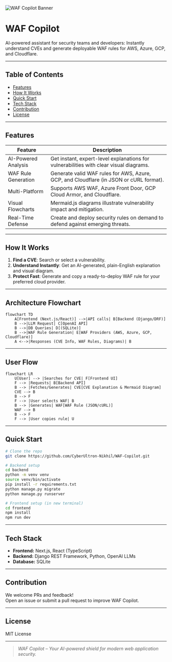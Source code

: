 ![WAF Copilot Banner](https://raw.githubusercontent.com/CyberUltron-Nikhil/WAF-Copilot/main/assets/banner.png)

# WAF Copilot

AI-powered assistant for security teams and developers: Instantly understand CVEs and generate deployable WAF rules for AWS, Azure, GCP, and Cloudflare.

---

## Table of Contents

- [Features](#features)
- [How It Works](#how-it-works)
- [Quick Start](#quick-start)
- [Tech Stack](#tech-stack)
- [Contribution](#contribution)
- [License](#license)

---

## Features

| Feature                | Description                                                                                       |
|------------------------|---------------------------------------------------------------------------------------------------|
| AI-Powered Analysis | Get instant, expert-level explanations for vulnerabilities with clear visual diagrams.            |
| WAF Rule Generation | Generate valid WAF rules for AWS, Azure, GCP, and Cloudflare (in JSON or cURL format).            |
| Multi-Platform      | Supports AWS WAF, Azure Front Door, GCP Cloud Armor, and Cloudflare.                              |
| Visual Flowcharts   | Mermaid.js diagrams illustrate vulnerability impact and mitigation.                               |
| Real-Time Defense   | Create and deploy security rules on demand to defend against emerging threats.                    |

---

## How It Works

1. **Find a CVE**: Search or select a vulnerability.
2. **Understand Instantly**: Get an AI-generated, plain-English explanation and visual diagram.
3. **Protect Fast**: Generate and copy a ready-to-deploy WAF rule for your preferred cloud provider.

---
## Architecture Flowchart

```mermaid
flowchart TD
    A[Frontend (Next.js/React)] -->|API calls| B[Backend (Django/DRF)]
    B -->|LLM Request| C[OpenAI API]
    B -->|DB Queries| D[(SQLite)]
    B -->|WAF Rule Generation| E[WAF Providers (AWS, Azure, GCP, Cloudflare)]
    A <-->|Responses (CVE Info, WAF Rules, Diagrams)| B
```

---

## User Flow

```mermaid
flowchart LR
    U[User] --> |Searches for CVE| F[Frontend UI]
    F --> |Requests| B[Backend API]
    B --> |Fetches/Generates| CVE[CVE Explanation & Mermaid Diagram]
    CVE --> B
    B --> F
    F --> |User selects WAF| B
    B --> |Generates| WAF[WAF Rule (JSON/cURL)]
    WAF --> B
    B --> F
    F --> |User copies rule| U
```

---



## Quick Start

```bash
# Clone the repo
git clone https://github.com/CyberUltron-Nikhil/WAF-Copilot.git

# Backend setup
cd backend
python -m venv venv
source venv/bin/activate
pip install -r requirements.txt
python manage.py migrate
python manage.py runserver

# Frontend setup (in new terminal)
cd frontend
npm install
npm run dev
```

---

##  Tech Stack

- **Frontend:** Next.js, React (TypeScript)
- **Backend:** Django REST Framework, Python, OpenAI LLMs
- **Database:** SQLite

---

## Contribution

We welcome PRs and feedback!  
Open an issue or submit a pull request to improve WAF Copilot.

---

## License

MIT License

---

> _WAF Copilot – Your AI-powered shield for modern web application security._
